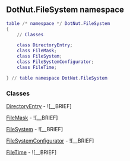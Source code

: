 ## DotNut.FileSystem namespace
```lua
table /* namespace */ DotNut.FileSystem
{
    // Classes

    class DirectoryEntry;
    class FileMask;
    class FileSystem;
    class FileSystemConfigurator;
    class FileTime;

} // table namespace DotNut.FileSystem
```


### Classes


[DirectoryEntry](../DotNut/FileSystem/DirectoryEntry.md) - ![__BRIEF]

[FileMask](../DotNut/FileSystem/FileMask.md) - ![__BRIEF]

[FileSystem](../DotNut/FileSystem/FileSystem.md) - ![__BRIEF]

[FileSystemConfigurator](../DotNut/FileSystem/FileSystemConfigurator.md) - ![__BRIEF]

[FileTime](../DotNut/FileSystem/FileTime.md) - ![__BRIEF]
